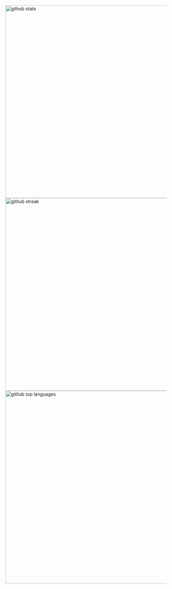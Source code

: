 <img width=600rem src="https://github-readme-stats.vercel.app/api?username=Rio6&amp;theme=gotham&amp;show_icons=true&amp;hide_border=true&amp;count_private=true" alt="github stats">
<img width=600rem src="https://github-readme-streak-stats.herokuapp.com/?user=Rio6&amp;theme=gotham&amp;hide_border=true" alt="github streak">
<img width=600rem src="https://github-readme-stats.vercel.app/api/top-langs/?username=Rio6&amp;theme=gotham&amp;show_icons=true&amp;hide_border=true&amp;layout=compact" alt="github top languages">
